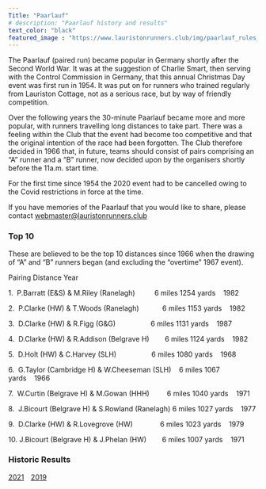 ```yaml
---
Title: "Paarlauf"
# description: "Paarlauf history and results"
text_color: "black"
featured_image : "https://www.lauristonrunners.club/img/paarlauf_rules_crop.jpg"
---
```


The Paarlauf (paired run) became popular in Germany shortly after the Second World War.  It was at the suggestion of Charlie Smart, then serving with the Control Commission in Germany, that this annual Christmas Day event was first run in 1954.  It was put on for runners who trained regularly from Lauriston Cottage, not as a serious race, but by way of friendly competition.

Over the following years the 30-minute Paarlauf became more and more popular, with runners travelling long distances to take part.  There was a feeling within the Club that the event had become too competitive and that the original intention of the race had been forgotten.  The Club therefore decided in 1966 that, in future, teams should consist of pairs comprising an “A” runner and a “B” runner, now decided upon by the organisers shortly before the 11a.m. start time.

For the first time since 1954 the 2020 event had to be cancelled owing to the Covid restrictions in force at the time.

If you have memories of the Paarlauf that you would like to share, please contact webmaster@lauristonrunners.club

### Top 10

These are believed to be the top 10 distances since 1966 when the drawing of “A” and “B” runners began (and excluding the “overtime” 1967 event).

Pairing                                           Distance              Year

1.  P.Barratt (E&S) & M.Riley (Ranelagh)          6 miles 1254 yards    1982

2.  P.Clarke (HW) & T.Woods (Ranelagh)            6 miles 1153 yards    1982

3.  D.Clarke (HW) & R.Figg (G&G)                  6 miles 1131 yards    1987

4.  D.Clarke (HW) & R.Addison (Belgrave H)        6 miles 1124 yards    1982

5.  D.Holt (HW) & C.Harvey (SLH)                  6 miles 1080 yards    1968

6.  G.Taylor (Cambridge H) & W.Cheeseman (SLH)    6 miles 1067 yards    1966

7.  W.Curtin (Belgrave H) & M.Gowan (HHH)         6 miles 1040 yards    1971

8.  J.Bicourt (Belgrave H) & S.Rowland (Ranelagh) 6 miles 1027 yards    1977

9.  D.Clarke (HW) & R.Lovegrove (HW)              6 miles 1023 yards    1979

10. J.Bicourt (Belgrave H) & J.Phelan (HW)        6 miles 1007 yards    1971

### Historic Results

[2021](https://www.lauristonrunners.club/img/paarlauf/LRC-2021.jpeg)&emsp;[2019](https://www.lauristonrunners.club/img/paarlauf/LRC-2019.jpeg)
